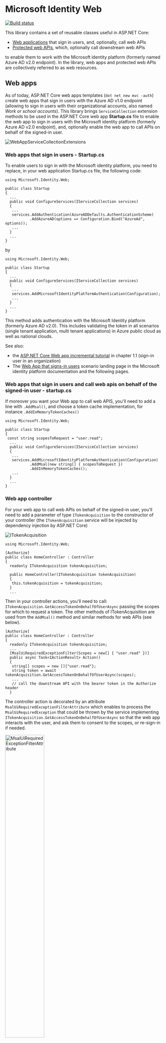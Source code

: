 # Microsoft Identity Web

[![Build status](https://identitydivision.visualstudio.com/IDDP/_apis/build/status/AAD%20Samples/.NET%20client%20samples/ASP.NET%20Core%20Web%20App%20tutorial)](https://identitydivision.visualstudio.com/IDDP/_build/latest?definitionId=819)

This library contains a set of reusable classes useful in ASP.NET Core:

- [Web applications](#web-apps) that sign in users, and, optionally, call web APIs
- [Protected web APIs](#web-apis), which, optionally call downstream web APIs

to enable them to work with the Microsoft identity platform (formerly named Azure AD v2.0 endpoint). In the library, web apps and protected web APIs are collectively referred to as web resources.

## Web apps

As of today, ASP.NET Core web apps templates (`dot net new mvc -auth`) create web apps that sign in users with the Azure AD v1.0 endpoint (allowing to sign in users with their organizational accounts, also named *Work or school accounts*). This library brings `ServiceCollection` extension methods to be used in the ASP.NET Core web app **Startup.cs** file to enable the web app to sign in users with the Microsoft identity platform (formerly Azure AD v2.0 endpoint), and, optionally enable the web app to call APIs on behalf of the signed-in user.

![WebAppServiceCollectionExtensions](https://user-images.githubusercontent.com/13203188/62526924-0a563780-b7ef-11e9-8ce0-db284db3f02c.png)

### Web apps that sign in users - Startup.cs

To enable users to sign in with the Microsoft identity platform, you need to replace, in your web application Startup.cs file, the following code:

```CSharp
using Microsoft.Identity.Web;

public class Startup
{
  ...
  public void ConfigureServices(IServiceCollection services)
  {
   ...
   services.AddAuthentication(AzureADDefaults.AuthenticationScheme)
           .AddAzureAD(options => Configuration.Bind("AzureAd", options));
   ...
  }
  ...
}
```

by

```CSharp
using Microsoft.Identity.Web;

public class Startup
{
  ...
  public void ConfigureServices(IServiceCollection services)
  {
   ...
   services.AddMicrosoftIdentityPlatformAuthentication(Configuration);
   ...
  }
  ...
}
```

This method adds authentication with the Microsoft Identity platform (formerly Azure AD v2.0). This includes validating the token in all scenarios (single tenant application, multi tenant applications) in Azure public cloud as well as national clouds.

See also:

- the [ASP.NET Core Web app incremental tutorial](https://github.com/Azure-Samples/active-directory-aspnetcore-webapp-openidconnect-v2/tree/master/1-WebApp-OIDC/1-1-MyOrg) in chapter 1.1 (sign-in user in an organization)
- The [Web App that signs-in users](https://docs.microsoft.com/en-us/azure/active-directory/develop/scenario-web-app-sign-user-overview) scenario landing page in the Microsoft identity platform documentation and the following pages.

### Web apps that sign in users and call web apis on behalf of the signed-in user - startup.cs

If moreover you want your Web app to call web APIS, you'll need to add a line with `.AddMsal()`, and choose a token cache implementation, for instance `.AddInMemoryTokenCaches()`

```CSharp
using Microsoft.Identity.Web;

public class Startup
{
 const string scopesToRequest = "user.read";
  ...
  public void ConfigureServices(IServiceCollection services)
  {
   ...
   services.AddMicrosoftIdentityPlatformAuthentication(Configuration)
           .AddMsal(new string[] { scopesToRequest })
           .AddInMemoryTokenCaches();
   ...
  }
  ...
}
```

### Web app controller

For your web app to call web APIs on behalf of the signed-in user, you'll need to add a parameter of type `ITokenAcquisition` to the constructor of your controller (the `ITokenAcquisition` service will be injected by dependency injection by ASP.NET Core)

![ITokenAcquisition](https://user-images.githubusercontent.com/13203188/62526943-14783600-b7ef-11e9-9913-ca79bf7a5cee.png)

```CSharp
using Microsoft.Identity.Web;

[Authorize]
public class HomeController : Controller
{
  readonly ITokenAcquisition tokenAcquisition;

  public HomeController(ITokenAcquisition tokenAcquisition)
  {
   this.tokenAcquisition = tokenAcquisition;
  }
  ...
```

Then in your controller actions, you'll need to call: `ITokenAcquisition.GetAccessTokenOnBehalfOfUserAsync` passing the scopes for which to request a token. The other methods of ITokenAcquisition are used from the `AddMsal()` method and similar methods for web APIs (see below).

```CSharp
[Authorize]
public class HomeController : Controller
{
  readonly ITokenAcquisition tokenAcquisition;
  ...
  [MsalUiRequiredExceptionFilter(Scopes = new[] { "user.read" })]
  public async Task<IActionResult> Action()
  {
   string[] scopes = new []{"user.read"};
   string token = await tokenAcquisition.GetAccessTokenOnBehalfOfUserAsync(scopes);
   ...
   // call the downstream API with the bearer token in the Authorize header
  }
```

The controller action is decorated by an attribute `MsalUiRequiredExceptionFilterAttribute` which enables to process the `MsalUiRequiredException` that could be thrown by the service implementing `ITokenAcquisition.GetAccessTokenOnBehalfOfUserAsync` so that the web app interacts with the user, and ask them to consent to the scopes, or re-sign-in if needed.

<img alt="MsalUiRequiredExceptionFilterAttribute" src="https://user-images.githubusercontent.com/13203188/62526956-18a45380-b7ef-11e9-99f3-c75085d61ce5.png" width="50%"/>

### Samples and documentation

You can see in details how the library is used in the following samples:

- [ASP.NET Core Web app incremental tutorial](https://github.com/Azure-Samples/active-directory-aspnetcore-webapp-openidconnect-v2) in chapter 2.1 ([call Microsoft Graph on behalf of signed in user](https://github.com/Azure-Samples/active-directory-aspnetcore-webapp-openidconnect-v2/tree/master/2-WebApp-graph-user/2-1-Call-MSGraph))
- [ASP.NET Core Web app incremental tutorial](https://github.com/Azure-Samples/active-directory-aspnetcore-webapp-openidconnect-v2) in chapter 2.2 ([call Microsoft Graph on behalf of signed in user with a SQL token cache](https://github.com/Azure-Samples/active-directory-aspnetcore-webapp-openidconnect-v2/tree/master/2-WebApp-graph-user/2-2-TokenCache))
- The [Web app that calls web apis](https://docs.microsoft.com/en-us/azure/active-directory/develop/scenario-web-app-sign-user-overview) scenario landing page in the Microsoft identity platform documentation

## Web APIs

The library also enables web APIs to work with the Microsoft identity platform, enabling them to process access tokens for both work and school and Microsoft personal accounts.

![image](https://user-images.githubusercontent.com/13203188/62526937-10e4af00-b7ef-11e9-9fee-c205c97653c5.png)

### Protected web APIS - Startup.cs

To enable the web API to accept tokens emitted by  the Microsoft identity platform, you need to replace, in your web API Startup.cs file, the call to:

```CSharp
using Microsoft.Identity.Web;

public class Startup
{
  ...
  public void ConfigureServices(IServiceCollection services)
  {
   ...
   services.AddAuthentication(AzureADDefaults.AuthenticationScheme)
           .AddAzureAdBearer(options => Configuration.Bind("AzureAd", options));
   ...
  }
  ...
}
```

by

```CSharp
using Microsoft.Identity.Web;

public class Startup
{
  ...
  public void ConfigureServices(IServiceCollection services)
  {
   ...
   services.AddProtectedWebApi(Configuration);
   ...
  }
  ...
}
```

This method enables your web API to be protected using the Microsoft Identity platform (formerly Azure AD v2.0). It takes care of validating the token in all scenarios (single tenant application, multi tenant applications), in Azure public cloud as well as national clouds.

See also:

- the [ASP.NET Core Web API incremental tutorial](https://github.com/Azure-Samples/active-directory-dotnet-native-aspnetcore-v2) in chapter 1.1 ([Protect the web api](https://github.com/Azure-Samples/active-directory-dotnet-native-aspnetcore-v2/tree/master/1.%20Desktop%20app%20calls%20Web%20API))
- The [Protected web API](https://docs.microsoft.com/en-us/azure/active-directory/develop/scenario-protected-web-api-overview) scenario landing page in the Microsoft identity platform documentation and the following pages.

### Protected web APIs that call downstream APIs on behalf of a user - Startup.cs

If moreover you want your web API to call downstream web APIS, you'll need to add lines with `.AddProtectedApiCallsWebApis()`, and choose a token cache implementation, for instance `.AddInMemoryTokenCaches()`

```CSharp
using Microsoft.Identity.Web;

public class Startup
{
  ...
  public void ConfigureServices(IServiceCollection services)
  {
   ...
   services.AddProtectedWebApi(Configuration)
           .AddProtectedApiCallsWebApis()
           .AddInMemoryTokenCaches();
   ...
  }
  ...
}
```

If you're certain that your web API will need some specific scopes, you can optionally pass them as arguments to `AddProtectedApiCallsWebApis`.

### Web API controller

For your web API to call downstream APIs, you'll need to:

- add (like in web apps), a parameter of type `ITokenAcquisition` to the constructor of your controller (the `ITokenAcquisition` service will be injected by dependency injection by ASP.NET Core)
- verify, in your controller actions, that the token contains the scopes expected by the action. For this, you'll call the `VerifyUserHasAnyAcceptedScope` extension method on the `HttpContext`

  <img alt="ScopesRequiredHttpContextExtensions" src="https://user-images.githubusercontent.com/13203188/62527104-60c37600-b7ef-11e9-8dcb-66bb982fe147.png" width="80%"/>

- in your controller actions, to call: `ITokenAcquisition.GetAccessTokenOnBehalfOfUserAsync` passing the scopes for which to request a token.

The following code snippet shows how to combine these steps:

```CSharp
[Authorize]
public class HomeController : Controller
{
  readonly ITokenAcquisition tokenAcquisition;

  static string[] scopeRequiredByAPI = new string[] { "access_as_user" };
  ...
  public async Task<IActionResult> Action()
  {
   HttpContext.VerifyUserHasAnyAcceptedScope(scopeRequiredByAPI);
   string[] scopes = new []{"user.read"};
   try
   {
      string accessToken = await _tokenAcquisition.GetAccessTokenOnBehalfOfUser(scopes);
      // call the downstream API with the bearer token in the Authorize header
    }
    catch (MsalUiRequiredException ex)
    {
      _tokenAcquisition.ReplyForbiddenWithWwwAuthenticateHeader(HttpContext, scopes, ex);
    }
   ...
  }
```

#### Handle conditional access

It can happen that when your web api tries to get a token for the downstream API, the token acquisition service throws a `MsalUiRequiredException` meaning that the user on the client calling the web API needs to perform more actions such as multi-factor authentication. Given that the web API isn't capable of doing interaction itself, this exception needs to be passed to the client. To propagate back this exception to the client, you can catch the exception and call the `ITokenAcquisition.ReplyForbiddenWithWwwAuthenticateHeader` method.

## Token cache serialization

For web apps that calls web apis, and web APIs that call downstream APIs, the code snippets above show the use of the In Memory token cache serialization. The library proposes alternate token cache serialization methods:

| Extension Method | Microsoft.Identity.Web sub Namespace | Description  |
| ---------------- | --------- | ------------ |  
| `AddInMemoryTokenCaches` | `TokenCacheProviders.InMemory` | In memory token cache serialization. This implementation is great in samples. It's also good in production applications provided you don't mind if the token cache is lost when the web app is restarted. `AddInMemoryTokenCaches` takes an optional parameter of type `MsalMemoryTokenCacheOptions` that enables you to specify the duration after which the cache entry will expire unless it's used.
| `AddSqlTokenCaches` | `TokenCacheProviders.Sql` | The token cache maintained in a SQL database. This implementation is ideal for production applications that need to keep their token caches. AddSqlTokenCaches takes a parameter of type `MsalSqlTokenCacheOptions` that let you specify the SQL connection string  
| `AddSessionTokenCaches` | `TokenCacheProviders.Session` | The token cache is bound to the user session. This option isn't ideal if the ID token is too large because it contains too many claims as the cookie would be too large.

## Other utility classes

The library also contains additional classes that you might find useful.

### ClaimsPrincipalExtensions

In web apps that sign in users, ASP.NET Core transforms the claims in the IDToken to a `ClaimsPrincipal` instance, held by the `HttpContext.User` property. In the same way, in protected Web APIs, the claims from the Jwt bearer token used to call the API are available in `HttpContext.User`.

The library proposes extension methods to retrieve some of the relevant information about the user in the `ClaimsPrincipalExtensions` class.

<img alt="ClaimsPrincipalExtensions" src="https://user-images.githubusercontent.com/13203188/62538243-2bc31d80-b807-11e9-8689-085c5dc78f7e.png" width="60%"/>

If you want to implement your own token cache serialization, you might want to use this class, for instance to get the key of the token cache to serialize (typically `GetMsalAccountId()`)

### ClaimsPrincipalFactory

In the other direction `ClaimsPrincipalFactory` instantiates a `ClaimsPrincipal` from an account objectId and tenantId. These methods can be useful when the web app or the web API subscribes to another service on behalf of the user, and then is called back by a notification where the users are identified by only their tenant ID and object ID. This is, for instance the case of [Microsoft Graph Web Hooks](https://docs.microsoft.com/en-us/graph/api/resources/webhooks) [notifications](https://docs.microsoft.com/en-us/graph/webhooks#notification-example). 

<img alt="ClaimsPrincipalFactory" src="https://user-images.githubusercontent.com/13203188/62538251-2fef3b00-b807-11e9-912f-2674972e9f48.png" width="70%"/>

### AccountExtensions

Finally, you can create a `ClaimsPrincipal` from an instance of MSAL.NET `IAccount`, using the   `ToClaimsPrincipal` method in `AccountExtensions`.

<img alt="AccountExtensions" src="https://user-images.githubusercontent.com/13203188/62538259-341b5880-b807-11e9-9328-a094f79a0874.png" width="60%"/>

### Troubleshooting your web app or web API

In order to troubleshoot your web app you can set the `subscribeToOpenIdConnectMiddlewareDiagnosticsEvents` optional boolean to `true` when you call `AddMicrosoftIdentityPlatformAuthentication`. This will display on the output window the progression of the OpenID connect message through OpenID Connect middleware (from the reception of the message from Azure Active directory to the availability of the user identity in `HttpContext.User`)  

<img alt="OpenIdConnectMiddlewareDiagnostics" src="https://user-images.githubusercontent.com/13203188/62538366-75ac0380-b807-11e9-9ce0-d0eec9381b78.png" width="75%"/>

In order to troubleshoot your web API you can set the `subscribeToJwtBearerMiddlewareDiagnosticsEvents` optional boolean to `true` when you call `AddProtectedWebApi`. Enabling these diagnostics will display on the output window the progression of the OAuth 2.0 message through the JWTBearer middleware (from the reception of the message from Azure Active directory to the availability of the user identity in `HttpContext.User`)  

<img alt="JwtBearerMiddlewareDiagnostics" src="https://user-images.githubusercontent.com/13203188/62538382-7d6ba800-b807-11e9-9540-560e7129197b.png" width="65%"/>

In both cases, you can set a breakpoint in the methods of the  `OpenIdConnectMiddlewareDiagnostics` and `JwtBearerMiddlewareDiagnostics` classes respectively to observe values under the debugger.

## Learn more how the library works

You can learn more about the tokens by looking at the following articles in MSAL.NET's conceptual documentation:

- The [Authorization code flow](https://aka.ms/msal-net-authorization-code), which is used, after the user signed-in with Open ID Connect, in order to get a token and cache it for a later use. See [TokenAcquisition L 107](https://github.com/Azure-Samples/active-directory-aspnetcore-webapp-openidconnect-v2/blob/f99e913cc032e16c59b748241111e97108e87918/Extensions/TokenAcquisition.cs#L107) for details of this code
- [AcquireTokenSilent](https://aka.ms/msal-net-acquiretokensilent ), which is used by the controller to get an access token for the downstream API. See [TokenAcquisition L 168](https://github.com/Azure-Samples/active-directory-aspnetcore-webapp-openidconnect-v2/blob/f99e913cc032e16c59b748241111e97108e87918/Extensions/TokenAcquisition.cs#L168) for details of this code
- [Token cache serialization](msal-net-token-cache-serialization)

The token validation is performed by the classes of the [Identity Model Extensions for DotNet](https://github.com/AzureAD/azure-activedirectory-identitymodel-extensions-for-dotnet) library. Learn about customizing
token validation by reading:

- [Validating Tokens](https://github.com/AzureAD/azure-activedirectory-identitymodel-extensions-for-dotnet/wiki/ValidatingTokens) in that library's conceptual documentation
- [TokenValidationParameters](https://docs.microsoft.com/en-us/dotnet/api/microsoft.identitymodel.tokens.tokenvalidationparameters?view=azure-dotnet)'s reference documentation.
